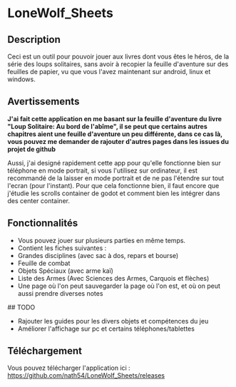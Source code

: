 # LoneWolf_Sheets

## Description

Ceci est un outil pour pouvoir jouer aux livres dont vous êtes le héros, de la série des loups solitaires, sans avoir à recopier la feuille d'aventure sur des feuilles de papier, vu que vous l'avez maintenant sur android, linux et windows.

## Avertissements

**J'ai fait cette application en me basant sur la feuille d'aventure du livre "Loup Solitaire: Au bord de l'abîme", il se peut que certains autres chapitres aient une feuille d'aventure un peu différente, dans ce cas là, vous pouvez me demander de rajouter d'autres pages dans les issues du projet de github**

Aussi, j'ai designé rapidement cette app pour qu'elle fonctionne bien sur téléphone en mode portrait, si vous l'utilisez sur ordinateur, il est recommandé de la laisser en mode portrait et de ne pas l'étendre sur tout l'ecran (pour l'instant). Pour que cela fonctionne bien, il faut encore que j'étudie les scrolls container de godot et comment bien les intégrer dans des center container.


## Fonctionnalités

 - Vous pouvez jouer sur plusieurs parties en même temps.
 - Contient les fiches suivantes : 
  - Grandes disciplines (avec sac à dos, repars et bourse)
  - Feuille de combat
  - Objets Spéciaux (avec arme kaï)
  - Liste des Armes (Avec Sciences des Armes, Carquois et flèches)
  - Une page où l'on peut sauvegarder la page où l'on est, et où on peut aussi prendre diverses notes

## TODO

 - Rajouter les guides pour les divers objets et compétences du jeu
 - Améliorer l'affichage sur pc et certains téléphones/tablettes

## Téléchargement

Vous pouvez télécharger l'application ici : https://github.com/nath54/LoneWolf_Sheets/releases
